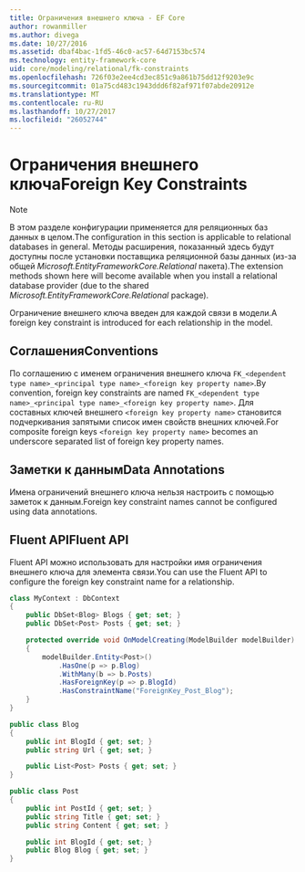 ```yaml
---
title: Ограничения внешнего ключа - EF Core
author: rowanmiller
ms.author: divega
ms.date: 10/27/2016
ms.assetid: dbaf4bac-1fd5-46c0-ac57-64d7153bc574
ms.technology: entity-framework-core
uid: core/modeling/relational/fk-constraints
ms.openlocfilehash: 726f03e2ee4cd3ec851c9a861b75dd12f9203e9c
ms.sourcegitcommit: 01a75cd483c1943ddd6f82af971f07abde20912e
ms.translationtype: MT
ms.contentlocale: ru-RU
ms.lasthandoff: 10/27/2017
ms.locfileid: "26052744"
---
```

# <a name="foreign-key-constraints"></a><span data-ttu-id="a3d34-102">Ограничения внешнего ключа</span><span class="sxs-lookup"><span data-stu-id="a3d34-102">Foreign Key Constraints</span></span>

> [!NOTE]  
> <span data-ttu-id="a3d34-103">В этом разделе конфигурации применяется для реляционных баз данных в целом.</span><span class="sxs-lookup"><span data-stu-id="a3d34-103">The configuration in this section is applicable to relational databases in general.</span></span> <span data-ttu-id="a3d34-104">Методы расширения, показанный здесь будут доступны после установки поставщика реляционной базы данных (из-за общей *Microsoft.EntityFrameworkCore.Relational* пакета).</span><span class="sxs-lookup"><span data-stu-id="a3d34-104">The extension methods shown here will become available when you install a relational database provider (due to the shared *Microsoft.EntityFrameworkCore.Relational* package).</span></span>

<span data-ttu-id="a3d34-105">Ограничение внешнего ключа введен для каждой связи в модели.</span><span class="sxs-lookup"><span data-stu-id="a3d34-105">A foreign key constraint is introduced for each relationship in the model.</span></span>

## <a name="conventions"></a><span data-ttu-id="a3d34-106">Соглашения</span><span class="sxs-lookup"><span data-stu-id="a3d34-106">Conventions</span></span>

<span data-ttu-id="a3d34-107">По соглашению с именем ограничения внешнего ключа `FK_<dependent type name>_<principal type name>_<foreign key property name>`.</span><span class="sxs-lookup"><span data-stu-id="a3d34-107">By convention, foreign key constraints are named `FK_<dependent type name>_<principal type name>_<foreign key property name>`.</span></span> <span data-ttu-id="a3d34-108">Для составных ключей внешнего `<foreign key property name>` становится подчеркивания запятыми список имен свойств внешних ключей.</span><span class="sxs-lookup"><span data-stu-id="a3d34-108">For composite foreign keys `<foreign key property name>` becomes an underscore separated list of foreign key property names.</span></span>

## <a name="data-annotations"></a><span data-ttu-id="a3d34-109">Заметки к данным</span><span class="sxs-lookup"><span data-stu-id="a3d34-109">Data Annotations</span></span>

<span data-ttu-id="a3d34-110">Имена ограничений внешнего ключа нельзя настроить с помощью заметок к данным.</span><span class="sxs-lookup"><span data-stu-id="a3d34-110">Foreign key constraint names cannot be configured using data annotations.</span></span>

## <a name="fluent-api"></a><span data-ttu-id="a3d34-111">Fluent API</span><span class="sxs-lookup"><span data-stu-id="a3d34-111">Fluent API</span></span>

<span data-ttu-id="a3d34-112">Fluent API можно использовать для настройки имя ограничения внешнего ключа для элемента связи.</span><span class="sxs-lookup"><span data-stu-id="a3d34-112">You can use the Fluent API to configure the foreign key constraint name for a relationship.</span></span>

<!-- [!code-csharp[Main](samples/core/relational/Modeling/FluentAPI/Samples/Relational/RelationshipConstraintName.cs?highlight=12)] -->
``` csharp
class MyContext : DbContext
{
    public DbSet<Blog> Blogs { get; set; }
    public DbSet<Post> Posts { get; set; }

    protected override void OnModelCreating(ModelBuilder modelBuilder)
    {
        modelBuilder.Entity<Post>()
            .HasOne(p => p.Blog)
            .WithMany(b => b.Posts)
            .HasForeignKey(p => p.BlogId)
            .HasConstraintName("ForeignKey_Post_Blog");
    }
}

public class Blog
{
    public int BlogId { get; set; }
    public string Url { get; set; }

    public List<Post> Posts { get; set; }
}

public class Post
{
    public int PostId { get; set; }
    public string Title { get; set; }
    public string Content { get; set; }

    public int BlogId { get; set; }
    public Blog Blog { get; set; }
}
```
